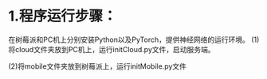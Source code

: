 1.程序运行步骤：
==============
在树莓派和PC机上分别安装Python以及PyTorch，提供神经网络的运行环境。
(1)将cloud文件夹放到PC机上，运行initCloud.py文件，启动服务端。

(2)将mobile文件夹放到树莓派上，运行initMobile.py文件
